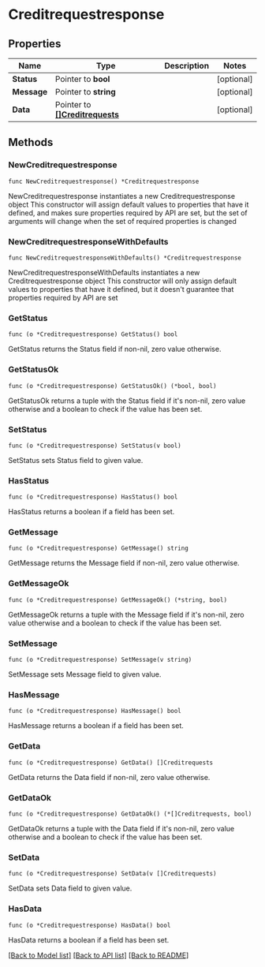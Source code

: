 # Creditrequestresponse

## Properties

Name | Type | Description | Notes
------------ | ------------- | ------------- | -------------
**Status** | Pointer to **bool** |  | [optional] 
**Message** | Pointer to **string** |  | [optional] 
**Data** | Pointer to [**[]Creditrequests**](Creditrequests.md) |  | [optional] 

## Methods

### NewCreditrequestresponse

`func NewCreditrequestresponse() *Creditrequestresponse`

NewCreditrequestresponse instantiates a new Creditrequestresponse object
This constructor will assign default values to properties that have it defined,
and makes sure properties required by API are set, but the set of arguments
will change when the set of required properties is changed

### NewCreditrequestresponseWithDefaults

`func NewCreditrequestresponseWithDefaults() *Creditrequestresponse`

NewCreditrequestresponseWithDefaults instantiates a new Creditrequestresponse object
This constructor will only assign default values to properties that have it defined,
but it doesn't guarantee that properties required by API are set

### GetStatus

`func (o *Creditrequestresponse) GetStatus() bool`

GetStatus returns the Status field if non-nil, zero value otherwise.

### GetStatusOk

`func (o *Creditrequestresponse) GetStatusOk() (*bool, bool)`

GetStatusOk returns a tuple with the Status field if it's non-nil, zero value otherwise
and a boolean to check if the value has been set.

### SetStatus

`func (o *Creditrequestresponse) SetStatus(v bool)`

SetStatus sets Status field to given value.

### HasStatus

`func (o *Creditrequestresponse) HasStatus() bool`

HasStatus returns a boolean if a field has been set.

### GetMessage

`func (o *Creditrequestresponse) GetMessage() string`

GetMessage returns the Message field if non-nil, zero value otherwise.

### GetMessageOk

`func (o *Creditrequestresponse) GetMessageOk() (*string, bool)`

GetMessageOk returns a tuple with the Message field if it's non-nil, zero value otherwise
and a boolean to check if the value has been set.

### SetMessage

`func (o *Creditrequestresponse) SetMessage(v string)`

SetMessage sets Message field to given value.

### HasMessage

`func (o *Creditrequestresponse) HasMessage() bool`

HasMessage returns a boolean if a field has been set.

### GetData

`func (o *Creditrequestresponse) GetData() []Creditrequests`

GetData returns the Data field if non-nil, zero value otherwise.

### GetDataOk

`func (o *Creditrequestresponse) GetDataOk() (*[]Creditrequests, bool)`

GetDataOk returns a tuple with the Data field if it's non-nil, zero value otherwise
and a boolean to check if the value has been set.

### SetData

`func (o *Creditrequestresponse) SetData(v []Creditrequests)`

SetData sets Data field to given value.

### HasData

`func (o *Creditrequestresponse) HasData() bool`

HasData returns a boolean if a field has been set.


[[Back to Model list]](../README.md#documentation-for-models) [[Back to API list]](../README.md#documentation-for-api-endpoints) [[Back to README]](../README.md)


